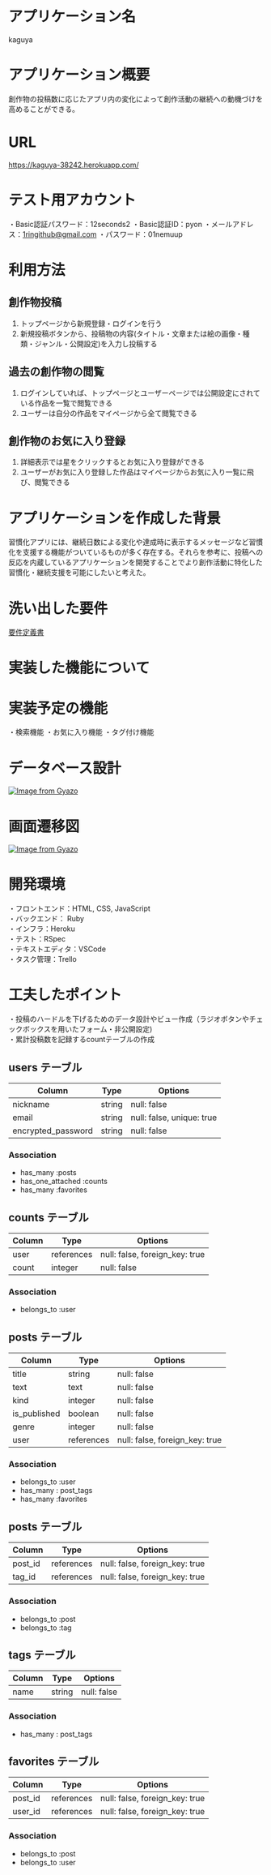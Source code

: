 # アプリケーション名
kaguya


# アプリケーション概要
創作物の投稿数に応じたアプリ内の変化によって創作活動の継続への動機づけを高めることができる。

# URL
https://kaguya-38242.herokuapp.com/

# テスト用アカウント
・Basic認証パスワード：12seconds2
・Basic認証ID：pyon
・メールアドレス：1ringithub@gmail.com
・パスワード：01nemuup

# 利用方法

## 創作物投稿
1. トップページから新規登録・ログインを行う  
2. 新規投稿ボタンから、投稿物の内容(タイトル・文章または絵の画像・種類・ジャンル・公開設定)を入力し投稿する

## 過去の創作物の閲覧
1. ログインしていれば、トップページとユーザーページでは公開設定にされている作品を一覧で閲覧できる
2. ユーザーは自分の作品をマイページから全て閲覧できる

## 創作物のお気に入り登録
1. 詳細表示では星をクリックするとお気に入り登録ができる
2. ユーザーがお気に入り登録した作品はマイページからお気に入り一覧に飛び、閲覧できる

# アプリケーションを作成した背景
習慣化アプリには、継続日数による変化や達成時に表示するメッセージなど習慣化を支援する機能がついているものが多く存在する。それらを参考に、投稿への反応を内蔵しているアプリケーションを開発することでより創作活動に特化した習慣化・継続支援を可能にしたいと考えた。

# 洗い出した要件
[要件定義書](https://docs.google.com/spreadsheets/d/1mojok8HZ5spvU1tEXFK5xIMEqjrF-elAvwWyh7W8rqs/edit#gid=982722306)

# 実装した機能について

# 実装予定の機能
・検索機能
・お気に入り機能
・タグ付け機能

# データベース設計
[![Image from Gyazo](https://i.gyazo.com/03209bb3887d656bcdd7fb2a921e6427.png)](https://gyazo.com/03209bb3887d656bcdd7fb2a921e6427)


# 画面遷移図
[![Image from Gyazo](https://i.gyazo.com/0090f259d99732fb87a3cc17ef620ef0.png)](https://gyazo.com/0090f259d99732fb87a3cc17ef620ef0)


# 開発環境
・フロントエンド：HTML, CSS, JavaScript  
・バックエンド： Ruby  
・インフラ：Heroku  
・テスト：RSpec  
・テキストエディタ：VSCode  
・タスク管理：Trello


# 工夫したポイント
・投稿のハードルを下げるためのデータ設計やビュー作成（ラジオボタンやチェックボックスを用いたフォーム・非公開設定)  
・累計投稿数を記録するcountテーブルの作成


## users テーブル

| Column             | Type   | Options                   |
| ------------------ | ------ | ------------------------- |
| nickname           | string | null: false               |
| email              | string | null: false, unique: true |
| encrypted_password | string | null: false               |

### Association

- has_many :posts
- has_one_attached :counts
- has_many :favorites

## counts テーブル

| Column       | Type       | Options                        |
| ------------ | ---------- | ------------------------------ |
|user          | references | null: false, foreign_key: true |
|count         | integer    | null: false                    |

### Association

-  belongs_to :user

## posts テーブル

| Column           | Type       | Options                        |
| ---------------- | ---------- | ------------------------------ |
| title            | string     | null: false                    |
| text             | text       | null: false                    |
| kind             | integer    | null: false                    |
| is_published     | boolean    | null: false                    |
| genre            | integer    | null: false                    |
| user             | references | null: false, foreign_key: true |



### Association

- belongs_to :user
- has_many : post_tags
- has_many :favorites


## posts テーブル

| Column           | Type       | Options                        |
| ---------------- | ---------- | ------------------------------ |
| post_id          | references | null: false, foreign_key: true |
| tag_id           | references | null: false, foreign_key: true |



### Association

- belongs_to :post
- belongs_to :tag

## tags テーブル

| Column             | Type   | Options                   |
| ------------------ | ------ | ------------------------- |
| name               | string | null: false               |

### Association

- has_many : post_tags


## favorites テーブル

| Column           | Type       | Options                        |
| ---------------- | ---------- | ------------------------------ |
| post_id          | references | null: false, foreign_key: true |
| user_id          | references | null: false, foreign_key: true |



### Association

- belongs_to :post
- belongs_to :user